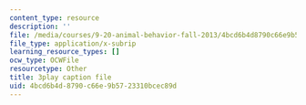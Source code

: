 ```yaml
---
content_type: resource
description: ''
file: /media/courses/9-20-animal-behavior-fall-2013/4bcd6b4d8790c66e9b5723310bcec89d_472232.srt
file_type: application/x-subrip
learning_resource_types: []
ocw_type: OCWFile
resourcetype: Other
title: 3play caption file
uid: 4bcd6b4d-8790-c66e-9b57-23310bcec89d
---
```

